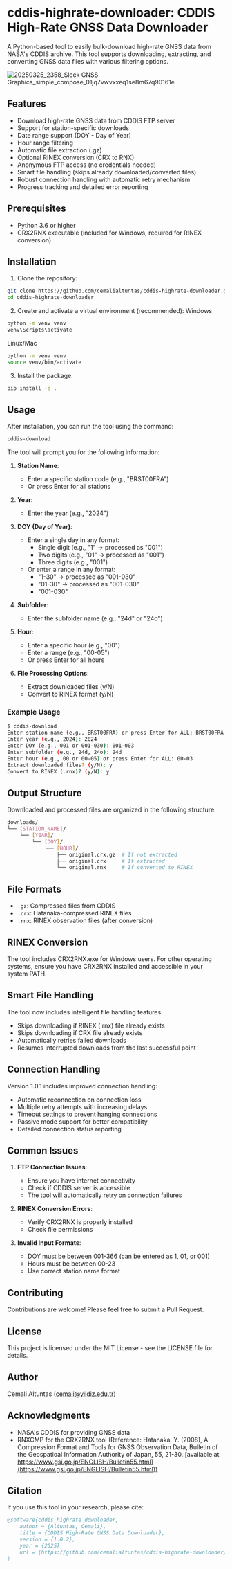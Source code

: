 # cddis-highrate-downloader: CDDIS High-Rate GNSS Data Downloader

A Python-based tool to easily bulk-download high-rate GNSS data from NASA's CDDIS archive. This tool supports downloading, extracting, and converting GNSS data files with various filtering options.

![20250325_2358_Sleek GNSS Graphics_simple_compose_01jq7vwvxxeq1se8m67q90161e](https://github.com/user-attachments/assets/6c9d804c-db49-4e1b-b32e-4a447b3f5838)

## Features

- Download high-rate GNSS data from CDDIS FTP server
- Support for station-specific downloads
- Date range support (DOY - Day of Year)
- Hour range filtering
- Automatic file extraction (.gz)
- Optional RINEX conversion (CRX to RNX)
- Anonymous FTP access (no credentials needed)
- Smart file handling (skips already downloaded/converted files)
- Robust connection handling with automatic retry mechanism
- Progress tracking and detailed error reporting

## Prerequisites

- Python 3.6 or higher
- CRX2RNX executable (included for Windows, required for RINEX conversion)

## Installation

1. Clone the repository:
```bash
git clone https://github.com/cemalialtuntas/cddis-highrate-downloader.git
cd cddis-highrate-downloader
```

2. Create and activate a virtual environment (recommended):
Windows
```bash
python -m venv venv
venv\Scripts\activate
```
Linux/Mac
```bash
python -m venv venv
source venv/bin/activate
```

3. Install the package:
```bash
pip install -e .
```

## Usage

After installation, you can run the tool using the command:
```bash
cddis-download
```

The tool will prompt you for the following information:

1. **Station Name**: 
   - Enter a specific station code (e.g., "BRST00FRA")
   - Or press Enter for all stations

2. **Year**: 
   - Enter the year (e.g., "2024")

3. **DOY (Day of Year)**:
   - Enter a single day in any format:
     - Single digit (e.g., "1" → processed as "001")
     - Two digits (e.g., "01" → processed as "001")
     - Three digits (e.g., "001")
   - Or enter a range in any format:
     - "1-30" → processed as "001-030"
     - "01-30" → processed as "001-030"
     - "001-030"

4. **Subfolder**:
   - Enter the subfolder name (e.g., "24d" or "24o")

5. **Hour**:
   - Enter a specific hour (e.g., "00")
   - Enter a range (e.g., "00-05")
   - Or press Enter for all hours

6. **File Processing Options**:
   - Extract downloaded files (y/N)
   - Convert to RINEX format (y/N)

### Example Usage

```bash
$ cddis-download
Enter station name (e.g., BRST00FRA) or press Enter for ALL: BRST00FRA
Enter year (e.g., 2024): 2024
Enter DOY (e.g., 001 or 001-030): 001-003
Enter subfolder (e.g., 24d, 24o): 24d
Enter hour (e.g., 00 or 00-05) or press Enter for ALL: 00-03
Extract downloaded files? (y/N): y
Convert to RINEX (.rnx)? (y/N): y
```

## Output Structure

Downloaded and processed files are organized in the following structure:

```bash
downloads/
└── [STATION_NAME]/
    └── [YEAR]/
        └── [DOY]/
            └── [HOUR]/
                ├── original.crx.gz  # If not extracted
                ├── original.crx     # If extracted
                └── original.rnx     # If converted to RINEX
```

## File Formats

- `.gz`: Compressed files from CDDIS
- `.crx`: Hatanaka-compressed RINEX files
- `.rnx`: RINEX observation files (after conversion)

## RINEX Conversion

The tool includes CRX2RNX.exe for Windows users. For other operating systems, ensure you have CRX2RNX installed and accessible in your system PATH.

## Smart File Handling

The tool now includes intelligent file handling features:
- Skips downloading if RINEX (.rnx) file already exists
- Skips downloading if CRX file already exists
- Automatically retries failed downloads
- Resumes interrupted downloads from the last successful point

## Connection Handling

Version 1.0.1 includes improved connection handling:
- Automatic reconnection on connection loss
- Multiple retry attempts with increasing delays
- Timeout settings to prevent hanging connections
- Passive mode support for better compatibility
- Detailed connection status reporting

## Common Issues

1. **FTP Connection Issues**:
   - Ensure you have internet connectivity
   - Check if CDDIS server is accessible
   - The tool will automatically retry on connection failures

2. **RINEX Conversion Errors**:
   - Verify CRX2RNX is properly installed
   - Check file permissions

3. **Invalid Input Formats**:
   - DOY must be between 001-366 (can be entered as 1, 01, or 001)
   - Hours must be between 00-23
   - Use correct station name format

## Contributing

Contributions are welcome! Please feel free to submit a Pull Request.

## License

This project is licensed under the MIT License - see the LICENSE file for details.

## Author

Cemali Altuntas (cemali@yildiz.edu.tr)

## Acknowledgments

- NASA's CDDIS for providing GNSS data
- RNXCMP for the CRX2RNX tool (Reference: Hatanaka, Y. (2008), A Compression Format and Tools for GNSS Observation Data, Bulletin of the Geospatioal Information Authority of Japan, 55, 21-30. [available at https://www.gsi.go.jp/ENGLISH/Bulletin55.html](https://www.gsi.go.jp/ENGLISH/Bulletin55.html))

## Citation

If you use this tool in your research, please cite:

```bibtex
@software{cddis_highrate_downloader,
    author = {Altuntas, Cemali},
    title = {CDDIS High-Rate GNSS Data Downloader},
    version = {1.0.2},
    year = {2025},
    url = {https://github.com/cemalialtuntas/cddis-highrate-downloader}
}
```
